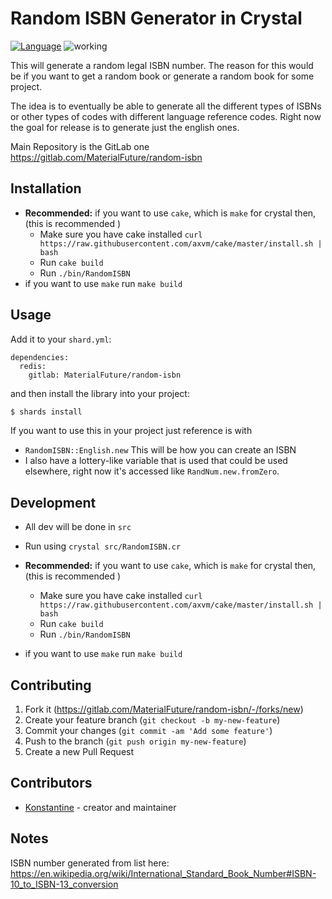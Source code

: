 # Random ISBN Generator in Crystal

[![Language](https://img.shields.io/badge/language-crystal-776791.svg)](https://github.com/crystal-lang/crystal)
![working](https://img.shields.io/badge/stability-working-success.svg)

This will generate a random legal ISBN number. The reason for this would be if you want to get a random book or generate a random book for some project.

The idea is to eventually be able to generate all the different types of ISBNs or other types of codes with different language reference codes. Right now the goal for release is to generate just the english ones.

Main Repository is the GitLab one <https://gitlab.com/MaterialFuture/random-isbn>

## Installation

- **Recommended:** if you want to use `cake`, which is `make` for crystal then, (this is recommended )
  - Make sure you have cake installed `curl https://raw.githubusercontent.com/axvm/cake/master/install.sh | bash`
  - Run `cake build`
  - Run `./bin/RandomISBN`
- if you want to use `make` run `make build`

## Usage

Add it to your `shard.yml`:

```crystal
dependencies:
  redis:
    gitlab: MaterialFuture/random-isbn
```

and then install the library into your project:

```bash
$ shards install
```

If you want to use this in your project just reference is with 
- `RandomISBN::English.new` This will be how you can create an ISBN
- I also have a lottery-like variable that is used that could be used elsewhere, right now it's accessed like `RandNum.new.fromZero`.


## Development

- All dev will be done in `src`
- Run using `crystal src/RandomISBN.cr`

- **Recommended:** if you want to use `cake`, which is `make` for crystal then, (this is recommended )
  - Make sure you have cake installed `curl https://raw.githubusercontent.com/axvm/cake/master/install.sh | bash`
  - Run `cake build`
  - Run `./bin/RandomISBN`
- if you want to use `make` run `make build`

## Contributing

1. Fork it (<https://gitlab.com/MaterialFuture/random-isbn/-/forks/new>)
2. Create your feature branch (`git checkout -b my-new-feature`)
3. Commit your changes (`git commit -am 'Add some feature'`)
4. Push to the branch (`git push origin my-new-feature`)
5. Create a new Pull Request

## Contributors

- [Konstantine](https://gitlab.com/materialfuture) - creator and maintainer

## Notes

ISBN number generated from list here: <https://en.wikipedia.org/wiki/International_Standard_Book_Number#ISBN-10_to_ISBN-13_conversion>